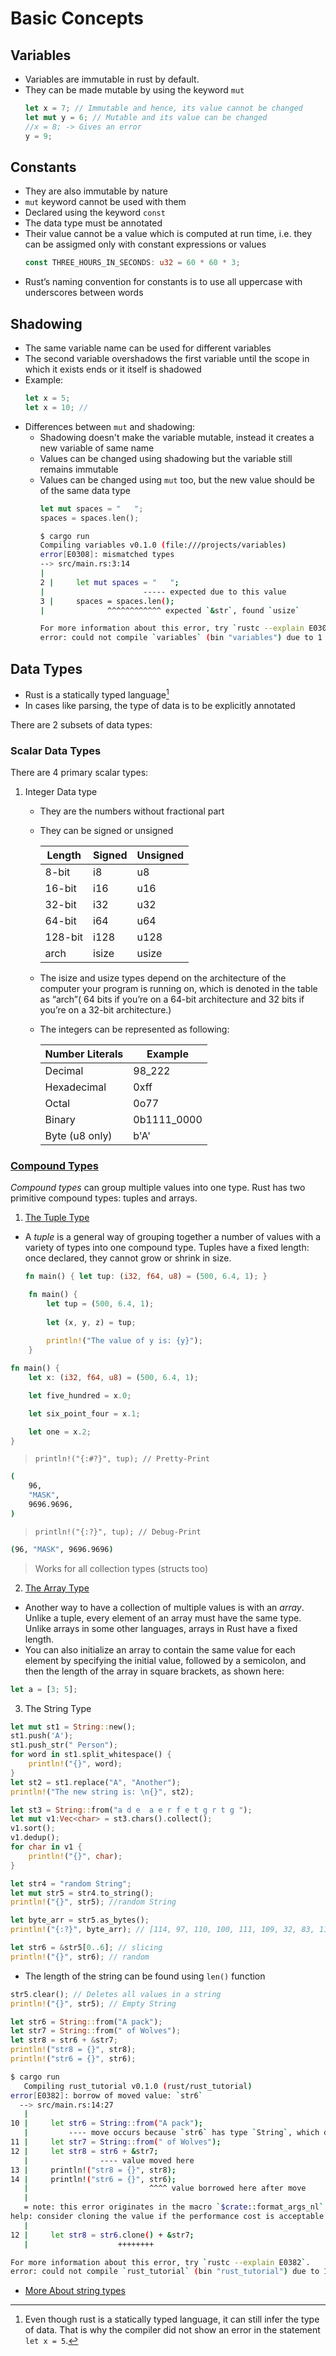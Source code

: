 # Basic Concepts

## Variables

* Variables are immutable in rust by default.
* They can be made mutable by using the keyword `mut`
    ```rust
    let x = 7; // Immutable and hence, its value cannot be changed
    let mut y = 6; // Mutable and its value can be changed
    //x = 8; -> Gives an error
    y = 9;
    ```

## Constants

* They are also immutable by nature
* `mut` keyword cannot be used with them
* Declared using the keyword `const`
* The data type must be annotated
* Their value cannot be a value which is computed at run time, i.e. they can be assigmed only with constant expressions or values
    ```rust
    const THREE_HOURS_IN_SECONDS: u32 = 60 * 60 * 3;
    ```
* Rust’s naming convention for constants is to use all uppercase with underscores between words

## Shadowing

* The same variable name can be used for different variables
* The second variable overshadows the first variable until the scope in which it exists ends or it itself is shadowed
* Example:
    ```rust
    let x = 5;
    let x = 10; // 
    ```
* Differences between `mut` and shadowing:
    * Shadowing doesn't make the variable mutable, instead it creates a new variable of same name
    * Values can be changed using shadowing but the variable still remains immutable
    * Values can be changed using `mut` too, but the new value should be of the same data type
        ```rust
        let mut spaces = "   ";
        spaces = spaces.len();
        ```
        ```bash
        $ cargo run
        Compiling variables v0.1.0 (file:///projects/variables)
        error[E0308]: mismatched types
        --> src/main.rs:3:14
        |
        2 |     let mut spaces = "   ";
        |                      ----- expected due to this value
        3 |     spaces = spaces.len();
        |              ^^^^^^^^^^^^ expected `&str`, found `usize`

        For more information about this error, try `rustc --explain E0308`.
        error: could not compile `variables` (bin "variables") due to 1 previous error
        ```

## Data Types

* Rust is a statically typed language[^1]
* In cases like parsing, the type of data is to be explicitly annotated

There are 2 subsets of data types:
### Scalar Data Types

There are 4 primary scalar types:

1. Integer Data type
    * They are the numbers without fractional part
    * They can be signed or unsigned

		| Length  | Signed | Unsigned |
		|---------|--------|----------|
		| 8-bit   | i8     | u8       |
		| 16-bit  | i16    | u16      |
		| 32-bit  | i32    | u32      |
		| 64-bit  | i64    | u64      |
		| 128-bit | i128   | u128     |
		| arch    | isize  | usize    |
    * The isize and usize types depend on the architecture of the computer your program is running on, which is denoted in the table as “arch”( 64 bits if you’re on a 64-bit architecture and 32 bits if you’re on a 32-bit architecture.)
    * The integers can be represented as following:

		| Number Literals  | Example     |
		|------------------|-------------|
		| Decimal          | 98_222      |
		| Hexadecimal      | 0xff        |
		| Octal            | 0o77        |
		| Binary           | 0b1111_0000 |
		| Byte (u8 only)   | b'A'        |

###  [Compound Types](https://doc.rust-lang.org/book/ch03-02-data-types.html#compound-types)

*Compound types* can group multiple values into one type. Rust has two primitive compound types: tuples and arrays.

1. [The Tuple Type](https://doc.rust-lang.org/book/ch03-02-data-types.html#the-tuple-type)

- A *tuple* is a general way of grouping together a number of values with a variety of types into one compound type. Tuples have a fixed length: once declared, they cannot grow or shrink in size.
	
	```rust
	fn main() { let tup: (i32, f64, u8) = (500, 6.4, 1); }
	```

```rust
	fn main() {
	    let tup = (500, 6.4, 1);
	
	    let (x, y, z) = tup;
	
	    println!("The value of y is: {y}");
	}
```

```rust
fn main() {
    let x: (i32, f64, u8) = (500, 6.4, 1);

    let five_hundred = x.0;

    let six_point_four = x.1;

    let one = x.2;
}
```

> `println!("{:#?}", tup); // Pretty-Print` 
```bash
(
    96,
    "MASK",
    9696.9696,
)
```

>`println!("{:?}", tup); // Debug-Print`
```bash
(96, "MASK", 9696.9696)
```
> Works for all collection types (structs too)

2.  [The Array Type](https://doc.rust-lang.org/book/ch03-02-data-types.html#the-array-type)

- Another way to have a collection of multiple values is with an _array_. Unlike a tuple, every element of an array must have the same type. Unlike arrays in some other languages, arrays in Rust have a fixed length.
- You can also initialize an array to contain the same value for each element by specifying the initial value, followed by a semicolon, and then the length of the array in square brackets, as shown here:

```rust
let a = [3; 5];
```
[^1]: Even though rust is a statically typed language, it can still infer the type of data. That is why the compiler did not show an error in the statement `let x = 5`.

3. The String Type

```rust
let mut st1 = String::new();
st1.push('A');
st1.push_str(" Person");
for word in st1.split_whitespace() {
    println!("{}", word);
}
let st2 = st1.replace("A", "Another");
println!("The new string is: \n{}", st2);
```

```rust
let st3 = String::from("a d e  a e r f e t g r t g ");
let mut v1:Vec<char> = st3.chars().collect();
v1.sort();
v1.dedup();
for char in v1 {
    println!("{}", char);
}
```

```rust
let str4 = "random String";
let mut str5 = str4.to_string();
println!("{}", str5); //random String
```

```rust
let byte_arr = str5.as_bytes();
println!("{:?}", byte_arr); // [114, 97, 110, 100, 111, 109, 32, 83, 116, 114, 105, 110, 103]
```

```rust
let str6 = &str5[0..6]; // slicing
println!("{}", str6); // random
```

- The length of the string can be found using `len()` function

```rust
str5.clear(); // Deletes all values in a string
println!("{}", str5); // Empty String
```

```rust
let str6 = String::from("A pack");
let str7 = String::from(" of Wolves");
let str8 = str6 + &str7;
println!("str8 = {}", str8);
println!("str6 = {}", str6);
```

```bash
$ cargo run
   Compiling rust_tutorial v0.1.0 (rust/rust_tutorial)
error[E0382]: borrow of moved value: `str6`
  --> src/main.rs:14:27
   |
10 |     let str6 = String::from("A pack");
   |         ---- move occurs because `str6` has type `String`, which does not implement the `Copy` trait
11 |     let str7 = String::from(" of Wolves");
12 |     let str8 = str6 + &str7;
   |                ---- value moved here
13 |     println!("str8 = {}", str8);
14 |     println!("str6 = {}", str6);
   |                           ^^^^ value borrowed here after move
   |
   = note: this error originates in the macro `$crate::format_args_nl` which comes from the expansion of the macro `println` (in Nightly builds, run with -Z macro-backtrace for more info)
help: consider cloning the value if the performance cost is acceptable
   |
12 |     let str8 = str6.clone() + &str7;
   |                    ++++++++

For more information about this error, try `rustc --explain E0382`.
error: could not compile `rust_tutorial` (bin "rust_tutorial") due to 1 previous error
```

- [More About string types](https://www.youtube.com/watch?v=CpvzeyzgQdw)